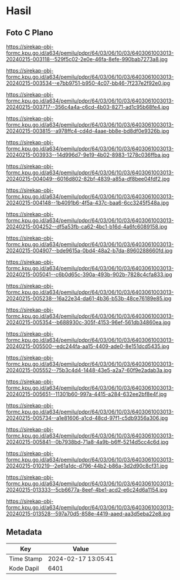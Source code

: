 # Hasil

## Foto C Plano

https://sirekap-obj-formc.kpu.go.id/a634/pemilu/pdpr/64/03/06/10/03/6403061003013-20240215-003118--529f5c02-2e0e-46fa-8efe-990bab7273a8.jpg

https://sirekap-obj-formc.kpu.go.id/a634/pemilu/pdpr/64/03/06/10/03/6403061003013-20240215-003534--e7bb9751-b950-4c07-bb46-7f237e2f92e0.jpg

https://sirekap-obj-formc.kpu.go.id/a634/pemilu/pdpr/64/03/06/10/03/6403061003013-20240215-003717--356c4a4a-c6cd-4b03-8271-ad1c95b68fe4.jpg

https://sirekap-obj-formc.kpu.go.id/a634/pemilu/pdpr/64/03/06/10/03/6403061003013-20240215-003815--a978ffc4-cd4d-4aae-bb8e-bd8df0e9326b.jpg

https://sirekap-obj-formc.kpu.go.id/a634/pemilu/pdpr/64/03/06/10/03/6403061003013-20240215-003933--14d996d7-9e19-4b02-8983-1278c036ffba.jpg

https://sirekap-obj-formc.kpu.go.id/a634/pemilu/pdpr/64/03/06/10/03/6403061003013-20240215-004049--6016d802-82bf-4839-a85a-df8bee04fdf2.jpg

https://sirekap-obj-formc.kpu.go.id/a634/pemilu/pdpr/64/03/06/10/03/6403061003013-20240215-004148--1b4091b6-4f5a-437c-baa6-6cc3245f548a.jpg

https://sirekap-obj-formc.kpu.go.id/a634/pemilu/pdpr/64/03/06/10/03/6403061003013-20240215-004252--df5a53fb-ca62-4bc1-b16d-4a6fc6089158.jpg

https://sirekap-obj-formc.kpu.go.id/a634/pemilu/pdpr/64/03/06/10/03/6403061003013-20240215-004907--bde9615a-0bd4-48a2-b7da-8960288660fd.jpg

https://sirekap-obj-formc.kpu.go.id/a634/pemilu/pdpr/64/03/06/10/03/6403061003013-20240215-005041--c6b0d65c-390a-493b-902b-7828c4cfa833.jpg

https://sirekap-obj-formc.kpu.go.id/a634/pemilu/pdpr/64/03/06/10/03/6403061003013-20240215-005238--16a22e34-da61-4b36-b53b-48ce76189e85.jpg

https://sirekap-obj-formc.kpu.go.id/a634/pemilu/pdpr/64/03/06/10/03/6403061003013-20240215-005354--b688930c-305f-4153-96ef-561db34860ea.jpg

https://sirekap-obj-formc.kpu.go.id/a634/pemilu/pdpr/64/03/06/10/03/6403061003013-20240215-005500--edc244fa-aa15-4409-ade0-8e151dcd5435.jpg

https://sirekap-obj-formc.kpu.go.id/a634/pemilu/pdpr/64/03/06/10/03/6403061003013-20240215-005552--75b3c4d4-1448-43e5-a2a7-60f9e2adab3a.jpg

https://sirekap-obj-formc.kpu.go.id/a634/pemilu/pdpr/64/03/06/10/03/6403061003013-20240215-005651--11301b60-997a-4415-a284-632ee2bf8e4f.jpg

https://sirekap-obj-formc.kpu.go.id/a634/pemilu/pdpr/64/03/06/10/03/6403061003013-20240215-005734--a1e81606-a1cd-48cd-97f1-c5db9356a306.jpg

https://sirekap-obj-formc.kpu.go.id/a634/pemilu/pdpr/64/03/06/10/03/6403061003013-20240215-005841--0b7938bd-71a8-4a9b-b6ff-5214d5cc4c6d.jpg

https://sirekap-obj-formc.kpu.go.id/a634/pemilu/pdpr/64/03/06/10/03/6403061003013-20240215-010219--2e61a1dc-d796-44b2-b86a-3d2d90c8cf31.jpg

https://sirekap-obj-formc.kpu.go.id/a634/pemilu/pdpr/64/03/06/10/03/6403061003013-20240215-013333--5cb6677a-8eef-4be1-acd2-e6c24d6a1154.jpg

https://sirekap-obj-formc.kpu.go.id/a634/pemilu/pdpr/64/03/06/10/03/6403061003013-20240215-013528--597a70d5-858e-4419-aaed-aa3d5eba22e8.jpg


## Metadata

| Key        | Value               |
| ---------- | ------------------- |
| Time Stamp | 2024-02-17 13:05:41 |
| Kode Dapil | 6401                |



